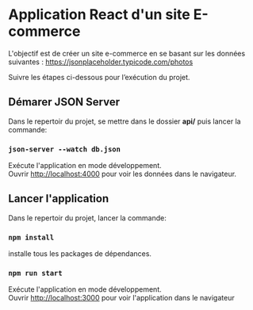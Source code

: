 # Application React d'un site E-commerce

L'objectif est de créer un site e-commerce en se basant sur les données suivantes :
https://jsonplaceholder.typicode.com/photos 

Suivre les étapes ci-dessous pour l’exécution du projet.

## Démarer JSON Server 
Dans le repertoir du projet, se mettre dans le dossier __api/__ puis lancer la commande:

### `json-server --watch db.json`

Exécute l'application en mode développement.\
Ouvrir  [http://localhost:4000](http://localhost:4000) pour voir les données dans le navigateur.

## Lancer l'application 
Dans le repertoir du projet, lancer la commande:

### `npm install`

installe tous les packages de dépendances.

### `npm run start`

Exécute l'application en mode développement.\
Ouvrir [http://localhost:3000](http://localhost:3000) pour voir l'application dans le navigateur
